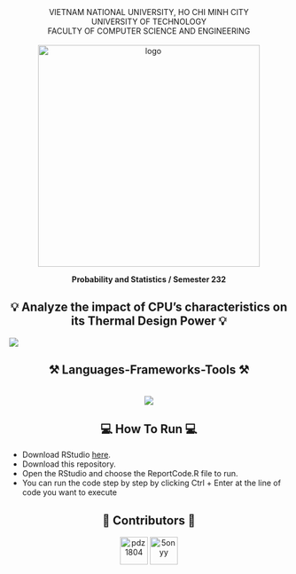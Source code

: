 <div align="center">
VIETNAM NATIONAL UNIVERSITY, HO CHI MINH CITY
<br />
UNIVERSITY OF TECHNOLOGY
<br />
FACULTY OF COMPUTER SCIENCE AND ENGINEERING
<br />
<br />

<img src="https://hcmut.edu.vn/img/nhanDienThuongHieu/01_logobachkhoasang.png" alt="logo" style="width: 400px; height: auto; align: center;">

**Probability and Statistics / Semester 232**
<br/>

</div>

<h2 align="center">💡 Analyze the impact of CPU’s characteristics on its Thermal Design Power 💡</h2>

![](/img/homepage.png)

<h2 align="center">⚒️ Languages-Frameworks-Tools ⚒️</h2>
<br/>
<div align="center">
    <img src="https://skillicons.dev/icons?i=python,r,vscode,github,git" />
</div>

<h2 align="center">💻 How To Run 💻</h2>

- Download RStudio [here](https://posit.co/download/rstudio-desktop/).
- Download this repository.
- Open the RStudio and choose the ReportCode.R file to run.
- You can run the code step by step by clicking Ctrl + Enter at the line of code you want to execute

<h2 align="center">💟 Contributors 💟</h2>

<div align="center">
    <a href="https://github.com/pdz1804"><img src="https://avatars.githubusercontent.com/u/123137268?v=4" title="pdz1804" width="50" height="50"></a>
    <a href="https://github.com/5onyy"><img src="https://avatars.githubusercontent.com/u/123137268?v=4" title="5onyy" width="50" height="50"></a>
</div>
